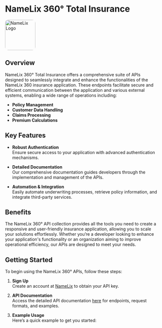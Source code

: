 
# NameLix 360° Total Insurance
<img src="https://clone-api.onrender.com/public/images/logo.jpg" alt="NameLix Logo" width="100"  style="border-radius: 10px;" />

## Overview
NameLix 360° Total Insurance offers a comprehensive suite of APIs designed to seamlessly integrate and enhance the functionalities of the NameLix 360 insurance application. These endpoints facilitate secure and efficient communication between the application and various external systems, enabling a wide range of operations including:

- **Policy Management**
- **Customer Data Handling**
- **Claims Processing**
- **Premium Calculations**

## Key Features

- **Robust Authentication**  
  Ensure secure access to your application with advanced authentication mechanisms.

- **Detailed Documentation**  
  Our comprehensive documentation guides developers through the implementation and management of the APIs.

- **Automation & Integration**  
  Easily automate underwriting processes, retrieve policy information, and integrate third-party services.

## Benefits

The NameLix 360° API collection provides all the tools you need to create a responsive and user-friendly insurance application, allowing you to scale your solutions effortlessly. Whether you’re a developer looking to enhance your application's functionality or an organization aiming to improve operational efficiency, our APIs are designed to meet your needs.

## Getting Started

To begin using the NameLix 360° APIs, follow these steps:

1. **Sign Up**  
   Create an account at [NameLix](https://www.name-lix.com/signup) to obtain your API key.

2. **API Documentation**  
   Access the detailed API documentation [here](https://www.name-lix.com/api-docs) for endpoints, request formats, and examples.

3. **Example Usage**  
   Here’s a quick example to get you started:

